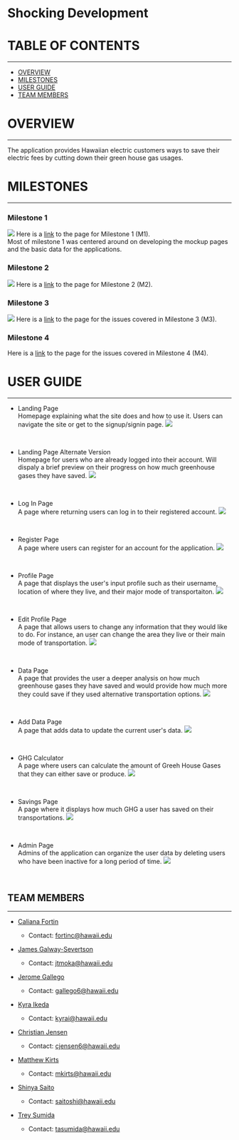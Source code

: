 # Shocking Development

# TABLE OF CONTENTS
***
* [OVERVIEW](#overview)
* [MILESTONES](#milestones)
* [USER GUIDE](#user-guide)
* [TEAM MEMBERS](#team-members)


# OVERVIEW
***
The application provides Hawaiian electric customers ways to save their electric fees by cutting down their green house gas usages.


# MILESTONES
***
### Milestone 1

![](doc/milestone1.png)
Here is a <a href="https://github.com/shocking-development/shockingdevelopment/projects/1">link</a> to the page for Milestone 1 (M1). <br/>
Most of milestone 1 was centered around on developing the mockup pages and the basic data for the applications.

### Milestone 2
![](doc/milestone2.png)
Here is a <a href="https://github.com/shocking-development/shockingdevelopment/projects/2">link</a> to the page for Milestone 2 (M2). <br/>

### Milestone 3
![](doc/milestone3.png)
Here is a <a href="https://github.com/shocking-development/shockingdevelopment/projects/3">link</a> to the page for the issues covered in Milestone 3 (M3). <br/>

### Milestone 4
Here is a <a href="https://github.com/shocking-development/shockingdevelopment/projects/4">link</a> to the page for the issues covered in Milestone 4 (M4). <br/>


# USER GUIDE
***
* Landing Page <br/>
Homepage explaining what the site does and how to use it.  Users can navigate the site or get to the signup/signin page.
![](doc/landing.png)
<br/>

* Landing Page Alternate Version <br/>
Homepage for users who are already logged into their account. Will dispaly a brief preview on their progress on how much greenhouse gases they have saved.
![](doc/landingLogged.png)
<br/>

* Log In Page <br/>
A page where returning users can log in to their registered account.
![](doc/loginUpdate.png)
<br/>

* Register Page <br/>
A page where users can register for an account for the application.
![](doc/register.png)
<br/>

* Profile Page <br/>
A page that displays the user's input profile such as their username, location of where they live, and their major mode of transportaiton.
![](doc/profile.png)
<br/>

* Edit Profile Page <br/>
A page that allows users to change any information that they would like to do. For instance, an user can change the area they live or their main mode of transportation.
![](doc/editprofile.png)
<br/>

* Data Page <br/>
A page that provides the user a deeper analysis on how much greenhouse gases they have saved and would provide how much more they could save if they used alternative transportation options.
![](doc/data.png)
<br/>

* Add Data Page <br/>
A page that adds data to update the current user's data.
![](doc/addEmissions.png)
<br/>

* GHG Calculator <br/>
A page where users can calculate the amount of Greeh House Gases that they can either save or produce.
![](doc/ghg-calc.png)
<br/>

* Savings Page <br/>
A page where it displays how much GHG a user has saved on their transportations.
![](doc/savingMoney.png)
<br/>

* Admin Page <br/>
Admins of the application can organize the user data by deleting users who have been inactive for a long period of time.
![](doc/adminUpdated.png)
<br/>


## TEAM MEMBERS
***
* [Caliana Fortin](https://calianafortin.github.io/)
  * Contact: fortinc@hawaii.edu

*  [James Galway-Severtson](https://jtmoka.github.io/)
   * Contact: jtmoka@hawaii.edu

* [Jerome Gallego](https://alohajerome.github.io/)
  * Contact: gallego6@hawaii.edu

* [Kyra Ikeda](https://kyraikeda.github.io/)
  * Contact: kyrai@hawaii.edu
* [Christian Jensen](https://christianjensenv.github.io/)
  * Contact: cjensen6@hawaii.edu

* [Matthew Kirts](https://mkirts.github.io/)
  * Contact: mkirts@hawaii.edu

* [Shinya Saito](https://saitoshi.github.io/)
  * Contact: saitoshi@hawaii.edu

* [Trey Sumida](https://treysumida.com/)
  * Contact: tasumida@hawaii.edu
